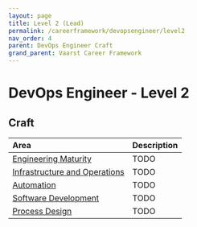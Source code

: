 ```yaml
---
layout: page
title: Level 2 (Lead)
permalink: /careerframework/devopsengineer/level2
nav_order: 4
parent: DevOps Engineer Craft
grand_parent: Vaarst Career Framework
---
```


# DevOps Engineer - Level 2

## Craft

|Area          | Description       |
|:-------------|:------------------|
| [Engineering Maturity](/careerframework/devopsengineer#engineering-maturity) | TODO |
| [Infrastructure and Operations](/careerframework/devopsengineer#infrastructure-and-operations) | TODO |
| [Automation](/careerframework/devopsengineer#automation) | TODO |
| [Software Development](/careerframework/devopsengineer#software-development) | TODO |
| [Process Design](/careerframework/devopsengineer#process-design) | TODO |
